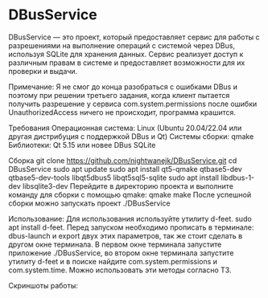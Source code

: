 # DBusService
DBusService — это проект, который предоставляет сервис для работы с разрешениями на выполнение операций с системой через DBus, используя SQLite для хранения данных. Сервис реализует доступ к различным правам в системе и предоставляет возможности для их проверки и выдачи.

Примечание:
Я не смог до конца разобраться с ошибками DBus и поэтому при решении третьего задания, когда клиент пытается получить разрешение у сервиса com.system.permissions после ошибки UnauthorizedAccess ничего не происходит, программа крашится. 

Требования
Операционная система: Linux (Ubuntu 20.04/22.04 или другая дистрибуция с поддержкой DBus и Qt)
Системы сборки: qmake
Библиотеки:
Qt 5.15 или новее
DBus
SQLite

Сборка
git clone https://github.com/nightwanejk/DBusService.git
cd DBusService
sudo apt update
sudo apt install qt5-qmake qtbase5-dev qtbase5-dev-tools libqt5dbus5 libqt5sql5-sqlite
sudo apt install libdbus-1-dev libsqlite3-dev
Перейдите в директорию проекта и выполните команду для сборки с помощью qmake:
qmake
make
После успешной сборки можно запускать проект
./DBusService

Использование:
Для использования используйте утилиту d-feet.
sudo apt install d-feet.
Перед запуском необходимо прописать в терминале: dbus-launch и export двух этих параметров, так же стоит сделать в другом окне терминала.
В первом окне терминала запустите приложение ./DBusService, во втором окне терминала запустите утилиту d-feet и в поиске найдите com.system.permissions и com.system.time. Можно использовать эти методы согласно ТЗ.

Скриншоты работы:

